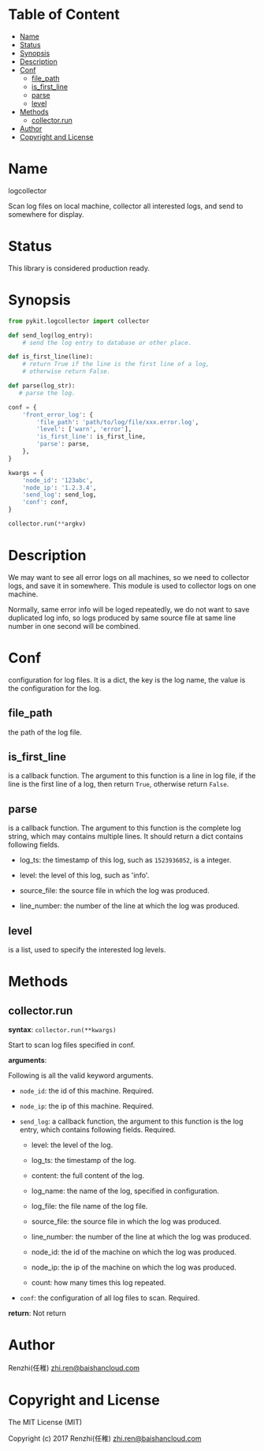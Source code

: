 <!-- START doctoc generated TOC please keep comment here to allow auto update -->
<!-- DON'T EDIT THIS SECTION, INSTEAD RE-RUN doctoc TO UPDATE -->
#   Table of Content

- [Name](#name)
- [Status](#status)
- [Synopsis](#synopsis)
- [Description](#description)
- [Conf](#conf)
  - [file_path](#file_path)
  - [is_first_line](#is_first_line)
  - [parse](#parse)
  - [level](#level)
- [Methods](#methods)
  - [collector.run](#collectorrun)
- [Author](#author)
- [Copyright and License](#copyright-and-license)

<!-- END doctoc generated TOC please keep comment here to allow auto update -->


#   Name

logcollector

Scan log files on local machine, collector all interested logs, and send
to somewhere for display.

#   Status

This library is considered production ready.

#   Synopsis

```python
from pykit.logcollector import collector

def send_log(log_entry):
    # send the log entry to database or other place.

def is_first_line(line):
    # return True if the line is the first line of a log,
    # otherwise return False.

def parse(log_str):
   # parse the log.

conf = {
    'front_error_log': {
        'file_path': 'path/to/log/file/xxx.error.log',
        'level': ['warn', 'error'],
        'is_first_line': is_first_line,
        'parse': parse,
    },
}

kwargs = {
    'node_id': '123abc',
    'node_ip': '1.2.3.4',
    'send_log': send_log,
    'conf': conf,
}

collector.run(**argkv)
```

#   Description

We may want to see all error logs on all machines, so we need to collector
logs, and save it in somewhere. This module is used to collector logs on one
machine.

Normally, same error info will be loged repeatedly, we do not want
to save duplicated log info, so logs produced by same source file at
same line number in one second will be combined.

#   Conf

configuration for log files. It is a dict, the key is the log name, the value
is the configuration for the log.

## file_path

the path of the log file.

## is_first_line

is a callback function.
The argument to this function is a line in log file, if the line is the
first line of a log, then return `True`, otherwise return `False`.

## parse

is a callback function.
The argument to this function is the complete log string, which may contains
multiple lines. It should return a dict contains following fields.

-   log_ts:
    the timestamp of this log, such as `1523936052`, is a integer.

-   level:
    the level of this log, such as 'info'.

-   source_file:
    the source file in which the log was produced.

-   line_number:
    the number of the line at which the log was produced.

## level

is a list, used to specify the interested log levels.

#   Methods

## collector.run

**syntax**:
`collector.run(**kwargs)`

Start to scan log files specified in conf.

**arguments**:

Following is all the valid keyword arguments.

-   `node_id`:
    the id of this machine. Required.

-   `node_ip`:
    the ip of this machine. Required.

-   `send_log`:
    a callback function, the argument to this function is the log entry,
    which contains following fields. Required.

    -   level:
        the level of the log.

    -   log_ts:
        the timestamp of the log.

    -   content:
        the full content of the log.

    -   log_name:
        the name of the log, specified in configuration.

    -   log_file:
        the file name of the log file.

    -   source_file:
        the source file in which the log was produced.

    -   line_number:
        the number of the line at which the log was produced.

    -   node_id:
        the id of the machine on which the log was produced.

    -   node_ip:
        the ip of the machine on which the log was produced.

    -   count:
        how many times this log repeated.

-   `conf`:
    the configuration of all log files to scan. Required.

**return**:
Not return

#   Author

Renzhi(任稚) <zhi.ren@baishancloud.com>

#   Copyright and License

The MIT License (MIT)

Copyright (c) 2017 Renzhi(任稚) <zhi.ren@baishancloud.com>
